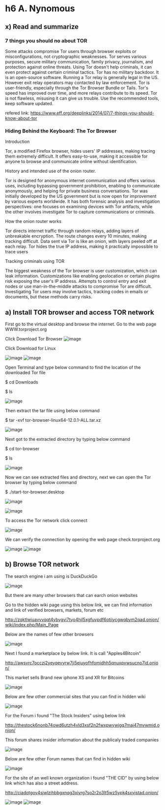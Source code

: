 # h6 A. Nynomous

## x) Read and summarize

### 7 things you should no about TOR

Some attacks compromise Tor users through browser exploits or misconfigurations, not cryptographic weaknesses. Tor serves various purposes, secure military communication, family privacy, journalism, and protection against online threats. Using Tor doesn't help criminals, it can even protect against certain criminal tactics. Tor has no military backdoor. It is an open-source software. Running a Tor relay is generally legal in the US. However exit relay operators may contacted by law enforcement. Tor is user-friendly, especially through the Tor Browser Bundle or Tails. Tor's speed has improved over time, and more relays contribute to its speed. Tor is not flawless, misusing it can give us trouble. Use the recommended tools, keep software updated.

refered link: https://www.eff.org/deeplinks/2014/07/7-things-you-should-know-about-tor

### Hiding Behind the Keyboard: The Tor Browser

Introduction

Tor, a modified Firefox browser, hides users' IP addresses, making tracing them extremely difficult. It offers easy-to-use, making it accessible for anyone to browse and communicate online without identification.

History and intended use of the onion router.

Tor is designed for anonymous internet communication and offers various uses, including bypassing government prohibition, enabling to communicate anonymously, and helping for private business conversations.
Tor was initially developed by the US government but is now open for improvement by various experts worldwide.
It has both forensic analysis and investigation perspectives: one focuses on examining devices with Tor artifacts, while the other involves investigate Tor to capture communications or criminals.

How the onion router works

Tor directs internet traffic through random relays, adding layers of unbreakable encryption.
The route changes every 10 minutes, making tracking difficult.
Data sent via Tor is like an onion, with layers peeled off at each relay.
Tor hides the true IP address, making it practically impossible to trace users

Tracking criminals using TOR

The biggest weakness of the Tor browser is user customization, which can leak information. Customizations like enabling geolocation or certain plugins risk exposing the user's IP address. Attempts to control entry and exit nodes or use man-in-the-middle attacks to compromise Tor are difficult. Investigating Tor users may involve tactics, tracking codes in emails or documents, but these methods carry risks.


## a) Install TOR browser and access TOR network

First go to the virtual desktop and browse the internet. Go to the web page WWW.torproject.org

Click Download Tor Browser
![image](https://github.com/QwQw-1122/Information-Security-course/assets/142783507/e6c876f8-b979-4fa9-8879-863c9cd7344c)

Click Download for Linux 

![image](https://github.com/QwQw-1122/Information-Security-course/assets/142783507/1578f263-1b86-48c8-92e6-745a8d181da9)
![image](https://github.com/QwQw-1122/Information-Security-course/assets/142783507/920b3080-d167-47db-803e-1745fbd596e9)

Open Terminal and type below command to find the location of the downloaded Tor file

$ cd Downloads

$ ls

![image](https://github.com/QwQw-1122/Information-Security-course/assets/142783507/796e9f1d-c19d-4ca3-91cf-c0fecfde4861)


Then  extract the tar file using below command

$  tar -xvf tor-browser-linux64-12.0.1-ALL.tar.xz

![image](https://github.com/QwQw-1122/Information-Security-course/assets/142783507/5f70f700-bdeb-48ce-8e67-1b1306327d30)

Next got to the extracted directory by typing below command

$ cd tor-browser

$ ls

![image](https://github.com/QwQw-1122/Information-Security-course/assets/142783507/b45b68ca-9610-468b-96b0-8460ab93af09)

Now we can see extracted files and directory, next we can open the Tor browser by typing below command

$ ./start-tor-browser.desktop

![image](https://github.com/QwQw-1122/Information-Security-course/assets/142783507/e48b537d-855d-4fad-9be0-e48a9b1b4dc4)

![image](https://github.com/QwQw-1122/Information-Security-course/assets/142783507/185fc936-368a-429c-bac1-2c58a60208db)

To access the Tor network click connect

![image](https://github.com/QwQw-1122/Information-Security-course/assets/142783507/8b72c42c-2a0d-44ce-88dc-ea3ea4d55ab8)


We can verify the connection by opening the web page check.torproject.org

![image](https://github.com/QwQw-1122/Information-Security-course/assets/142783507/f3894891-ce67-4ca0-8813-33df9e7e6b7b)
![image](https://github.com/QwQw-1122/Information-Security-course/assets/142783507/afe6000b-6de7-4483-8831-3a54943d65ed)

## b) Browse TOR network

The search engine i am using is DuckDuckGo

![image](https://github.com/QwQw-1122/Information-Security-course/assets/142783507/3acf24de-f1b0-4e7c-98e7-4eb569813b8f)

But there are many other browsers that can earch onion websites

Go to the hidden wiki page using this below link, we can find information and link of verified browsers, markets, forum etc

http://zqktlwiuavvvqqt4ybvgvi7tyo4hjl5xgfuvpdf6otjiycgwqbym2qad.onion/wiki/index.php/Main_Page

Below are the names of few other browsers

![image](https://github.com/QwQw-1122/Information-Security-course/assets/142783507/0204c78d-db9e-4dc7-af20-773e3ee1f323)

Next I found a marketplace by below link. It is call "Apples4Bitcoin"

http://awsvrc7occzj2yeyqevyrw7ji5ejuyofhfomidhh5qnuxpvwsucno7id.onion/

This market sells Brand new iphone XS and XR  for Bitcoins

![image](https://github.com/QwQw-1122/Information-Security-course/assets/142783507/89cc7bb9-e963-4fcb-84ff-0556d44fd1fd)

Below are few other commercial sites that you can find in hidden wiki

![image](https://github.com/QwQw-1122/Information-Security-course/assets/142783507/dbd73f62-bd61-4dc4-afbf-949578129c23)

For the Forum i found "The Stock Insiders" using below link

http://thestock6nonb74owd6utzh4vld3xsf2n2fwxpwywjgq7maj47mvwmid.onion/

This forum shares insider information about the publicaly traded companies

![image](https://github.com/QwQw-1122/Information-Security-course/assets/142783507/5615368f-ec11-419b-843a-231e2e68b158)

Below are few other Forum names that can find in hidden wiki

![image](https://github.com/QwQw-1122/Information-Security-course/assets/142783507/1d0f1bc7-6ad9-4adc-9848-54746fc29420)

For the site of an well known organization i found "THE CID" by using below link which has also a street address.

http://ciadotgov4sjwlzihbbgxnqg3xiyrg7so2r2o3lt5wz5ypk4sxyjstad.onion/

![image](https://github.com/QwQw-1122/Information-Security-course/assets/142783507/3517ebef-3135-4528-bc52-d8a3862aa545)
![image](https://github.com/QwQw-1122/Information-Security-course/assets/142783507/06d53fda-c084-467e-9d6e-21bc7cea7549)





































